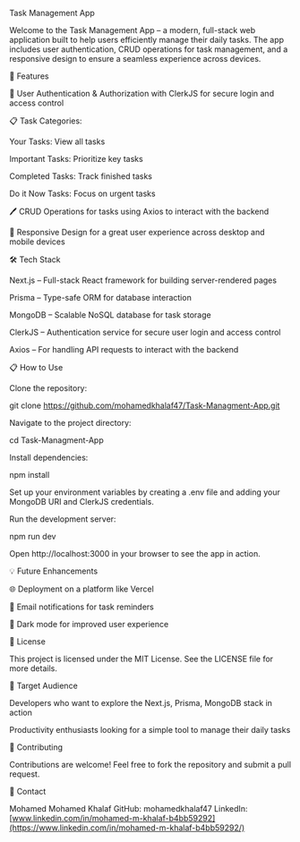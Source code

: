 Task Management App



Welcome to the Task Management App – a modern, full-stack web application built to help users efficiently manage their daily tasks. The app includes user authentication, CRUD operations for task management, and a responsive design to ensure a seamless experience across devices.

🚀 Features

🔐 User Authentication & Authorization with ClerkJS for secure login and access control

📋 Task Categories:

Your Tasks: View all tasks

Important Tasks: Prioritize key tasks

Completed Tasks: Track finished tasks

Do it Now Tasks: Focus on urgent tasks

🖊️ CRUD Operations for tasks using Axios to interact with the backend

📱 Responsive Design for a great user experience across desktop and mobile devices

🛠️ Tech Stack

Next.js – Full-stack React framework for building server-rendered pages

Prisma – Type-safe ORM for database interaction

MongoDB – Scalable NoSQL database for task storage

ClerkJS – Authentication service for secure user login and access control

Axios – For handling API requests to interact with the backend

📋 How to Use

Clone the repository:

git clone https://github.com/mohamedkhalaf47/Task-Managment-App.git

Navigate to the project directory:

cd Task-Managment-App

Install dependencies:

npm install

Set up your environment variables by creating a .env file and adding your MongoDB URI and ClerkJS credentials.

Run the development server:

npm run dev

Open http://localhost:3000 in your browser to see the app in action.

💡 Future Enhancements

🌐 Deployment on a platform like Vercel

📧 Email notifications for task reminders

🌙 Dark mode for improved user experience

📜 License

This project is licensed under the MIT License. See the LICENSE file for more details.

🎯 Target Audience

Developers who want to explore the Next.js, Prisma, MongoDB stack in action

Productivity enthusiasts looking for a simple tool to manage their daily tasks

🤝 Contributing

Contributions are welcome! Feel free to fork the repository and submit a pull request.

📝 Contact

Mohamed Mohamed Khalaf
GitHub: mohamedkhalaf47
LinkedIn: [www.linkedin.com/in/mohamed-m-khalaf-b4bb59292](https://www.linkedin.com/in/mohamed-m-khalaf-b4bb59292/)
